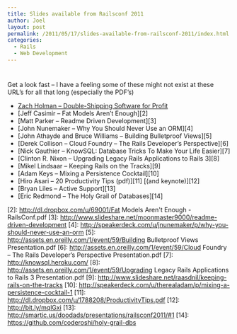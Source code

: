 ```yaml
---
title: Slides available from Railsconf 2011
author: Joel
layout: post
permalink: /2011/05/17/slides-available-from-railsconf-2011/index.html
categories:
  - Rails
  - Web Development
---
```

# 

Get a look fast – I have a feeling some of these might not exist at these URL’s for all that long (especially the PDF’s)

*   [Zach Holman – Double-Shipping Software for Profit][1]
*   [Jeff Casimir – Fat Models Aren’t Enough][2]
*   [Matt Parker – Readme Driven Development][3]
*   [John Nunemaker – Why You Should Never Use an ORM][4]
*   [John Athayde and Bruce Williams – Building Bulletproof Views][5]
*   [Derek Collison – Cloud Foundry – The Rails Developer’s Perspective][6]
*   [Nick Gauthier – KnowSQL: Database Tricks To Make Your Life Easier][7]
*   [Clinton R. Nixon – Upgrading Legacy Rails Applications to Rails 3][8]
*   [Mikel Lindsaar – Keeping Rails on the Tracks][9]
*   [Adam Keys – Mixing a Persistence Cocktail][10]
*   [Hiro Asari – 20 Productivity Tips (pdf)][11] [(and keynote)][12]
*   [Bryan Liles – Active Support][13]
*   [Eric Redmond – The Holy Grail of Databases][14]

 [1]: http://zachholman.com/talk/2011/railsconf
 [2]: http://dl.dropbox.com/u/69001/Fat Models Aren't Enough - RailsConf.pdf
 [3]: http://www.slideshare.net/moonmaster9000/readme-driven-development
 [4]: http://speakerdeck.com/u/jnunemaker/p/why-you-should-never-use-an-orm
 [5]: http://assets.en.oreilly.com/1/event/59/Building Bulletproof Views Presentation.pdf
 [6]: http://assets.en.oreilly.com/1/event/59/Cloud Foundry – The Rails Developer’s Perspective Presentation.pdf
 [7]: http://knowsql.heroku.com/
 [8]: http://assets.en.oreilly.com/1/event/59/Upgrading Legacy Rails Applications to Rails 3 Presentation.pdf
 [9]: http://www.slideshare.net/raasdnil/keeping-rails-on-the-tracks
 [10]: http://speakerdeck.com/u/therealadam/p/mixing-a-persistence-cocktail-1
 [11]: http://dl.dropbox.com/u/1788208/ProductivityTips.pdf
 [12]: http://bit.ly/mqlGxi
 [13]: http://smartic.us/doodads/presentations/railsconf2011/#1
 [14]: https://github.com/coderoshi/holy-grail-dbs

